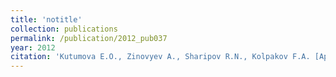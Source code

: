 ```yaml
---
title: 'notitle'
collection: publications
permalink: /publication/2012_pub037
year: 2012
citation: 'Kutumova E.O., Zinovyev A., Sharipov R.N., Kolpakov F.A. [Application of model reduction methods for constructing a composite model of apoptosis signaling]. 2012. <i>Math. Biol. i Bioinformatika</i> <b>7</b>(2):572-588 (In Russian).'
---
```

